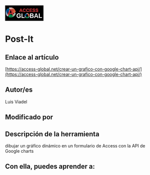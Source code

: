 ![Access-global](https://github.com/AccessGlobal/VBA-Code/blob/fd1bfe6a777803909b2d3f1a795103dfd51d9045/blob/main/Images/Logo1.png)   
# Post-It

## Enlace al artículo

[https://access-global.net/crear-un-grafico-con-google-chart-api/](https://access-global.net/crear-un-grafico-con-google-chart-api/)

## Autor/es
Luis Viadel

## Modificado por


## Descripción de la herramienta
dibujar un gráfico dinámico en un formulario de Access con la API de Google charts

## Con ella, puedes aprender a:
